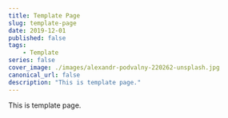 ```yaml
---
title: Template Page
slug: template-page
date: 2019-12-01
published: false
tags:
    - Template
series: false
cover_image: ./images/alexandr-podvalny-220262-unsplash.jpg
canonical_url: false
description: "This is template page."
---
```


This is template page.
